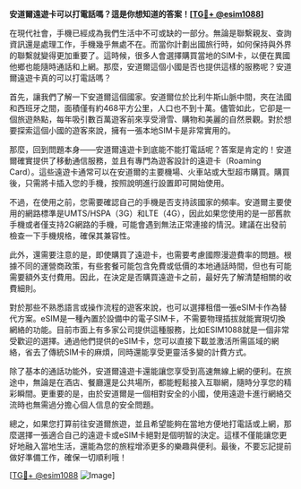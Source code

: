 **安道爾遠遊卡可以打電話嗎？這是你想知道的答案！[[TG💪+ @esim1088](https://t.me/s/esim1088)]**

在現代社會，手機已經成為我們生活中不可或缺的一部分。無論是聯繫親友、查詢資訊還是處理工作，手機幾乎無處不在。而當你計劃出國旅行時，如何保持與外界的聯繫就變得更加重要了。這時候，很多人會選擇購買當地的SIM卡，以便在異國他鄉也能隨時通話和上網。那麼，安道爾這個小國是否也提供這樣的服務呢？安道爾遠遊卡真的可以打電話嗎？

首先，讓我們了解一下安道爾這個國家。安道爾位於比利牛斯山脈中間，夾在法國和西班牙之間，面積僅有約468平方公里，人口也不到十萬。儘管如此，它卻是一個旅遊熱點，每年吸引數百萬遊客前來享受滑雪、購物和美麗的自然景觀。對於想要探索這個小國的遊客來說，擁有一張本地SIM卡是非常實用的。

那麼，回到問題本身——安道爾遠遊卡到底能不能打電話呢？答案是肯定的！安道爾確實提供了移動通信服務，並且有專門為遊客設計的遠遊卡（Roaming Card）。這些遠遊卡通常可以在安道爾的主要機場、火車站或大型超市購買。購買後，只需將卡插入您的手機，按照說明進行設置即可開始使用。

不過，在使用之前，您需要確認自己的手機是否支持該國家的頻率。安道爾主要使用的網路標準是UMTS/HSPA（3G）和LTE（4G），因此如果您使用的是一部舊款手機或者僅支持2G網路的手機，可能會遇到無法正常連接的情況。建議在出發前檢查一下手機規格，確保其兼容性。

此外，還需要注意的是，即使購買了遠遊卡，也需要考慮國際漫遊費率的問題。根據不同的運營商政策，有些套餐可能包含免費或低價的本地通話時間，但也有可能需要額外支付費用。因此，在決定是否購買遠遊卡之前，最好先了解清楚相關的收費細則。

對於那些不熟悉語言或操作流程的遊客來說，也可以選擇租借一張eSIM卡作為替代方案。eSIM是一種內置於設備中的電子SIM卡，不需要物理插拔就能實現切換網絡的功能。目前市面上有多家公司提供這種服務，比如ESIM1088就是一個非常受歡迎的選擇。通過他們提供的eSIM卡，您可以直接下載並激活所需區域的網絡，省去了傳統SIM卡的麻煩，同時還能享受更靈活多變的計費方式。

除了基本的通話功能外，安道爾遠遊卡還能讓您享受到高速無線上網的便利。在旅途中，無論是在酒店、餐廳還是公共場所，都能輕鬆接入互聯網，隨時分享您的精彩瞬間。更重要的是，由於安道爾是一個相對安全的小國，使用遠遊卡進行網絡交流時也無需過分擔心個人信息的安全問題。

總之，如果您打算前往安道爾旅遊，並且希望能夠在當地方便地打電話或上網，那麼選擇一張適合自己的遠遊卡或eSIM卡絕對是個明智的決定。這樣不僅能讓您更好地融入當地生活，還能為您的旅程增添更多的樂趣與便利。最後，不要忘記提前做好準備工作，確保一切順利哦！

[[TG💪+ @esim1088](https://t.me/s/esim1088) ![Image](https://i.postimg.cc/4NQfJmqS/Snipaste-2025-05-13-00-14-12.png)]